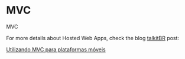 # MVC
MVC

For more details about Hosted Web Apps, check the blog [talkitBR](http://www.talkitbr.com) post:

[Utilizando MVC para plataformas móveis](http://talkitbr.com/2015/07/29/utilizando-mvc-para-plataformas-moveis/)